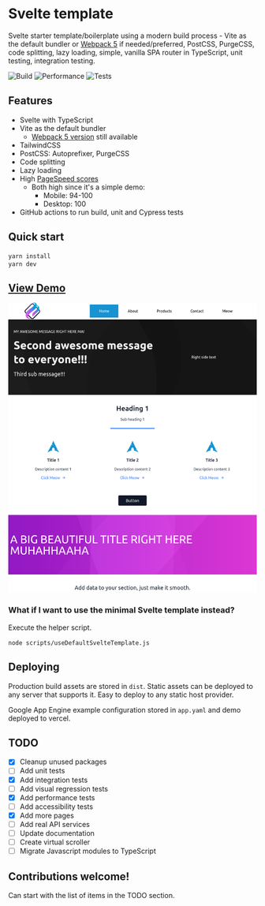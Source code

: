 # Svelte template

Svelte starter template/boilerplate using a modern build process - Vite as the default bundler or [Webpack 5](https://github.com/NazimHAli/svelte-template/releases/tag/webpack5) if needed/preferred, PostCSS, PurgeCSS, code splitting, lazy loading, simple, vanilla SPA router in TypeScript, unit testing, integration testing.

![Build](https://github.com/NazimHAli/svelte-template/workflows/Build/badge.svg)
![Performance](https://github.com/NazimHAli/svelte-template/workflows/Performance/badge.svg)
![Tests](https://github.com/NazimHAli/svelte-template/workflows/Tests/badge.svg)

## Features

-   Svelte with TypeScript
-   Vite as the default bundler
    -   [Webpack 5 version](https://github.com/NazimHAli/svelte-template/releases/tag/webpack5) still available
-   TailwindCSS
-   PostCSS: Autoprefixer, PurgeCSS
-   Code splitting
-   Lazy loading
-   High [PageSpeed scores](https://developers.google.com/speed/pagespeed/insights/?url=https%3A%2F%2Fsvelte-template-prod.vercel.app%2F)
    -   Both high since it's a simple demo:
        -   Mobile: 94-100
        -   Desktop: 100
-   GitHub actions to run build, unit and Cypress tests

## Quick start

```
yarn install
yarn dev
```

## [View Demo](https://svelte-template-prod.vercel.app/)

![Screenshot](screenshot.png)

### What if I want to use the minimal Svelte template instead?

Execute the helper script.

```
node scripts/useDefaultSvelteTemplate.js
```

## Deploying

Production build assets are stored in `dist`. Static assets can be deployed to any server that supports it. Easy to deploy to any static host provider.

Google App Engine example configuration stored in `app.yaml` and demo deployed to vercel.

## TODO

-   [x] Cleanup unused packages
-   [ ] Add unit tests
-   [x] Add integration tests
-   [ ] Add visual regression tests
-   [x] Add performance tests
-   [ ] Add accessibility tests
-   [x] Add more pages
-   [ ] Add real API services
-   [ ] Update documentation
-   [ ] Create virtual scroller
-   [ ] Migrate Javascript modules to TypeScript

## Contributions welcome!

Can start with the list of items in the TODO section.
